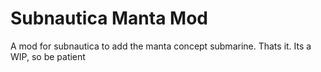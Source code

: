 # Subnautica Manta Mod

A mod for subnautica to add the manta concept submarine. Thats it. Its a WIP, so be patient
